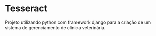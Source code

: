 # Tesseract
Projeto utilizando python com framework django para a criação de um sistema de gerenciamento de clínica veterinária.
